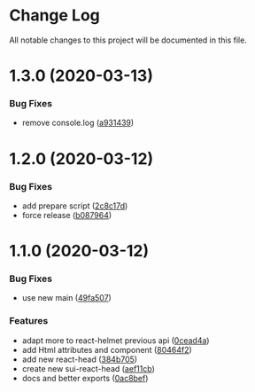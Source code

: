 # Change Log

All notable changes to this project will be documented in this file.

<a name="1.3.0"></a>
# 1.3.0 (2020-03-13)


### Bug Fixes

* remove console.log ([a931439](https://github.com/SUI-Components/sui/commit/a931439))



<a name="1.2.0"></a>
# 1.2.0 (2020-03-12)


### Bug Fixes

* add prepare script ([2c8c17d](https://github.com/SUI-Components/sui/commit/2c8c17d))
* force release ([b087964](https://github.com/SUI-Components/sui/commit/b087964))



<a name="1.1.0"></a>
# 1.1.0 (2020-03-12)


### Bug Fixes

* use new main ([49fa507](https://github.com/SUI-Components/sui/commit/49fa507))


### Features

* adapt more to react-helmet previous api ([0cead4a](https://github.com/SUI-Components/sui/commit/0cead4a))
* add Html attributes and component ([80464f2](https://github.com/SUI-Components/sui/commit/80464f2))
* add new react-head ([384b705](https://github.com/SUI-Components/sui/commit/384b705))
* create new sui-react-head ([aef11cb](https://github.com/SUI-Components/sui/commit/aef11cb))
* docs and better exports ([0ac8bef](https://github.com/SUI-Components/sui/commit/0ac8bef))



